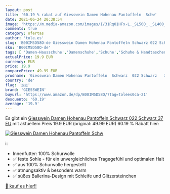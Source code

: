 ```yaml
---
layout: post
title: '60.19 % rabat auf Giesswein Damen Hohenau Pantoffeln  Schw'
date: 2021-06-24 20:38:54
image: 'https://m.media-amazon.com/images/I/31RqO1HFx-L._SL500_._SL400_.jpg'
comments: true
category: ofertas
author: 'tole.es'
slug: 'B00IM5D58O-de Giesswein Damen Hohenau Pantoffeln Schwarz 022 Schwarz 37 EU'
sku: 'B00IM5D58O-de'
tags: [ 'Damen-Hausschuhe','Damenschuhe','Schuhe','Schuhe & Handtaschen','Schuhe, Handtaschen & Accessoires','giesswein', ]
actualPrice: 19.9 EUR
currency: EUR
price: 19.9
comparePrice: 49.99 EUR
prodname: 'Giesswein Damen Hohenau Pantoffeln  Schwarz  022 Schwarz   37 EU'
country: 'de'
flag: '🇩🇪'
brand: 'GIESSWEIN'
buyurl: 'https://www.amazon.de/dp/B00IM5D58O/?tag=tolees0ca-21'
descuento: '60.19'
average: '19.9'
---
```


Es gibt ein [Giesswein Damen Hohenau Pantoffeln  Schwarz  022 Schwarz   37 EU](https://www.amazon.de/dp/B00IM5D58O/?tag=tolees0ca-21) mit aktuellem Preis 19.9 EUR (original: 49.99 EUR) 60.19 % Rabatt hier:

[![Giesswein Damen Hohenau Pantoffeln  Schw](https://m.media-amazon.com/images/I/31RqO1HFx-L._SL500_._SL400_.jpg)](https://www.amazon.de/dp/B00IM5D58O/?tag=tolees0ca-21)

ℹ️:

- Innenfutter: 100% Schurwolle
- ✅ feste Sohle - für ein unvergleichliches Tragegefühl und optimalen Halt
- ✅ aus 100% Schurwolle hergestellt
- ✅ atmungsaktiv & besonders warm
- ✅ süßes Ballerina-Design mit Schleife und Glitzersteinchen

[🛒 kauf es hier!!](https://www.amazon.de/dp/B00IM5D58O/?tag=tolees0ca-21)
